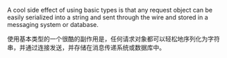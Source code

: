 A cool side effect of using basic types is that any request object can be easily serialized into a string and sent through the wire and stored in a messaging system or database.

使用基本类型的一个很酷的副作用是，任何请求对象都可以轻松地序列化为字符串，并通过连接发送，并存储在消息传递系统或数据库中。

